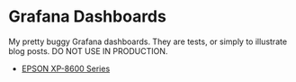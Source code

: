 # Grafana Dashboards

My pretty buggy Grafana dashboards. They are tests, or simply to illustrate blog posts. DO NOT USE IN PRODUCTION.

- [EPSON XP-8600 Series](./EPSON-XP-8600-Series.json)
